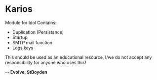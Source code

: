 # Karios 
Module for Idol
Contains:
- Duplication (Persistance)
- Startup
- SMTP mail function 
- Logs keys




This should be used as an educational resource, I/we do not accept any responcibility for anyone who uses this!

-- **Evolve, StBoyden**
